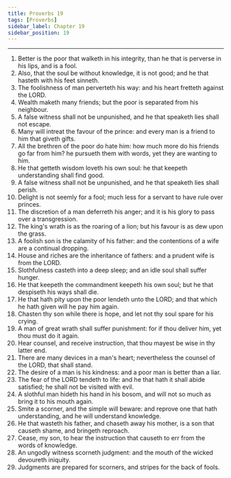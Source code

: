```yaml
---
title: Proverbs 19
tags: [Proverbs]
sidebar_label: Chapter 19
sidebar_position: 19
---
```


---
1. Better is the poor that walketh in his integrity, than he that is perverse in his lips, and is a fool.
2. Also, that the soul be without knowledge, it is not good; and he that hasteth with his feet sinneth.
3. The foolishness of man perverteth his way: and his heart fretteth against the LORD.
4. Wealth maketh many friends; but the poor is separated from his neighbour.
5. A false witness shall not be unpunished, and he that speaketh lies shall not escape.
6. Many will intreat the favour of the prince: and every man is a friend to him that giveth gifts.
7. All the brethren of the poor do hate him: how much more do his friends go far from him? he pursueth them with words, yet they are wanting to him.
8. He that getteth wisdom loveth his own soul: he that keepeth understanding shall find good.
9. A false witness shall not be unpunished, and he that speaketh lies shall perish.
10. Delight is not seemly for a fool; much less for a servant to have rule over princes.
11. The discretion of a man deferreth his anger; and it is his glory to pass over a transgression.
12. The king's wrath is as the roaring of a lion; but his favour is as dew upon the grass.
13. A foolish son is the calamity of his father: and the contentions of a wife are a continual dropping.
14. House and riches are the inheritance of fathers: and a prudent wife is from the LORD.
15. Slothfulness casteth into a deep sleep; and an idle soul shall suffer hunger.
16. He that keepeth the commandment keepeth his own soul; but he that despiseth his ways shall die.
17. He that hath pity upon the poor lendeth unto the LORD; and that which he hath given will he pay him again.
18. Chasten thy son while there is hope, and let not thy soul spare for his crying.
19. A man of great wrath shall suffer punishment: for if thou deliver him, yet thou must do it again.
20. Hear counsel, and receive instruction, that thou mayest be wise in thy latter end.
21. There are many devices in a man's heart; nevertheless the counsel of the LORD, that shall stand.
22. The desire of a man is his kindness: and a poor man is better than a liar.
23. The fear of the LORD tendeth to life: and he that hath it shall abide satisfied; he shall not be visited with evil.
24. A slothful man hideth his hand in his bosom, and will not so much as bring it to his mouth again.
25. Smite a scorner, and the simple will beware: and reprove one that hath understanding, and he will understand knowledge.
26. He that wasteth his father, and chaseth away his mother, is a son that causeth shame, and bringeth reproach.
27. Cease, my son, to hear the instruction that causeth to err from the words of knowledge.
28. An ungodly witness scorneth judgment: and the mouth of the wicked devoureth iniquity.
29. Judgments are prepared for scorners, and stripes for the back of fools.